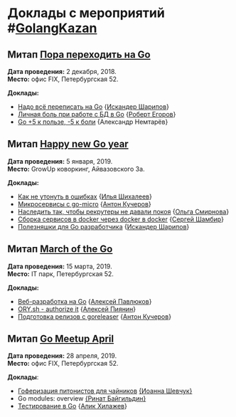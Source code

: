 # Доклады с мероприятий #[GolangKazan](https://vk.com/GolangKazan)

## Митап [Пора переходить на Go](https://www.meetup.com/GolangKazan/events/256726987/)

**Дата проведения:** 2 декабря, 2018.<br>
**Место:** офис FIX, Петербургская 52.

**Доклады:**
* [Надо всё переписать на Go](https://docs.google.com/presentation/d/1L18EgsN_0s0FeOexlvCWIf5bMwR59KiYkjARgrMMtDw/edit?usp=sharing) {[Искандер Шарипов](https://github.com/quasilyte/)}
* [Личная боль при работе с БД в Go](https://speakerdeck.com/quasilyte/lichnaia-bol-pri-rabotie-s-bd-v-go) {[Роберт Егоров](t.me/regorov)}
* [Go +5 к пользе, -5 к боли](https://prezi.com/view/G9blK5hgorxroSCMPGGD/) {Александр Немтарёв}

## Митап [Happy new Go year](https://www.meetup.com/GolangKazan/events/257152659/)

**Дата проведения:** 5 января, 2019.<br>
**Место:** GrowUp коворкинг, Айвазовского 3а.

**Доклады:**
* [Как не утонуть в ошибках](https://speakerdeck.com/quasilyte/kak-nie-utonut-v-oshibkakh) {[Илья Шихалеев](https://habr.com/users/ilyashikhaleev/)}
* [Микросервисы с go-micro](https://speakerdeck.com/quasilyte/mikrosiervisy-s-go-micro) {[Антон Кучеров](https://idexter.ru/)}
* [Наследить так, чтобы рекрутеры не давали покоя](https://speakerdeck.com/quasilyte/nasliedit-tak-chtoby-riekrutiery-nie-davali-pokoia) {[Ольга Смирнова](https://vk.com/olga_luzhajka)}
* [Сборка сервисов в docker через docker в docker](https://speakerdeck.com/quasilyte/docker-v-docker-dlia-sborki-v-docker) {[Сергей Шамбир](https://vk.com/sshambir)}
* [Полезняшки для Go разработчика](https://github.com/quasilyte/talks/raw/master/2019-5-Jan-kazan/go_goodies.pdf) {[Искандер Шарипов](https://github.com/Quasilyte/)}

## Митап [March of the Go](https://www.meetup.com/GolangKazan/events/259259587/)

**Дата проведения:** 15 марта, 2019.<br>
**Место:** IT парк, Петербургская 52.

**Доклады:**
* [Веб-разработка на Go](https://speakerdeck.com/quasilyte/vieb-razrabotka-na-go) {[Алексей Павлюков](https://github.com/a5i)}
* [ORY.sh - authorize it](https://speakerdeck.com/quasilyte/ory-dot-sh-authorize-it) {[Алексей Пиянин](https://github.com/7phs)}
* [Подготовка релизов с goreleaser](https://speakerdeck.com/quasilyte/podghotovka-rielizov-s-goreleaser) {[Антон Кучеров](https://idexter.ru/)}

## Митап [Go Meetup April](https://www.meetup.com/GolangKazan/events/260334878/)

**Дата проведения:** 28 апреля, 2019.<br>
**Место:** офис FIX, Петербургская 52.

**Доклады**:
* [Гоферизация питонистов для чайников](https://speakerdeck.com/quasilyte/gofierizatsiia-pitonistov-dlia-chainikov) [{Иоанна Шевчук}](https://github.com/joashev)
* Go modules: overview [{Ринат Байгильдин}](https://github.com/bayrinat)
* [Тестирование в Go](https://speakerdeck.com/alikhil/tiestirovaniie-v-go) {[Алик Хилажев](http://GitHub.com/alikhil)}
